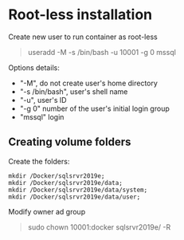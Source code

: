 # Root-less installation

Create new user to run container as root-less
> useradd -M -s /bin/bash -u 10001 -g 0 mssql

Options details:
- "-M", do not create user's home directory
- "-s /bin/bash", user's shell name
- "-u", user's ID
- "-g 0" number of the user's initial login group
- "mssql" login

## Creating volume folders

Create the folders:
```
mkdir /Docker/sqlsrvr2019e;
mkdir /Docker/sqlsrvr2019e/data;
mkdir /Docker/sqlsrvr2019e/data/system;
mkdir /Docker/sqlsrvr2019e/data/user;
```

Modify owner ad group
> sudo chown 10001:docker sqlsrvr2019e/ -R